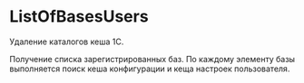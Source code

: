 # ListOfBasesUsers
Удаление каталогов кеша 1С.

Получение списка зарегистрированных баз. По каждому элементу базы выполняется поиск кеша конфигурации и кеща настроек пользователя.